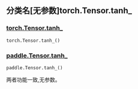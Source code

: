## 分类名[无参数]torch.Tensor.tanh_

### [torch.Tensor.tanh_](https://pytorch.org/docs/1.13/generated/torch.Tensor.tanh_.html#torch.Tensor.tanh_)

```
torch.Tensor.tanh_()
```

### [paddle.Tensor.tanh_](https://www.paddlepaddle.org.cn/documentation/docs/zh/api/paddle/Tensor_cn.html#id21)

```
paddle.Tensor.tanh_()
```

两者功能一致,无参数。



